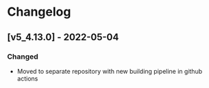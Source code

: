 # Changelog

## [v5_4.13.0] - 2022-05-04

### Changed

- Moved to separate repository with new building pipeline in github actions